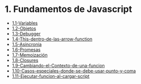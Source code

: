 # 1. Fundamentos de Javascript



[comment]:STARTING_GENERATED_TOC

* [1.1-Variables](<./content/1.1-Variables.md>)
* [1.2-Objetos](<./content/1.2-Objetos.md>)
* [1.3-Debugger](<./content/1.3-Debugger.md>)
* [1.4-This-dentro-de-las-arrow-function](<./content/1.4-This-dentro-de-las-arrow-function.md>)
* [1.5-Asincronia](<./content/1.5-Asincronia.md>)
* [1.6-Promesas](<./content/1.6-Promesas.md>)
* [1.7-Memoización](<./content/1.7-Memoización.md>)
* [1.8-Closures](<./content/1.8-Closures.md>)
* [1.9-Cambiando-el-Contexto-de-una-funcion](<./content/1.9-Cambiando-el-Contexto-de-una-funcion.md>)
* [1.10-Casos-especiales-donde-se-debe-usar-punto-y-coma](<./content/1.10-Casos-especiales-donde-se-debe-usar-punto-y-coma.md>)
* [1.11-Ejecutar-funcion-al-cargar-script](<./content/1.11-Ejecutar-funcion-al-cargar-script.md>)

[comment]:ENDING_GENERATED_TOC
